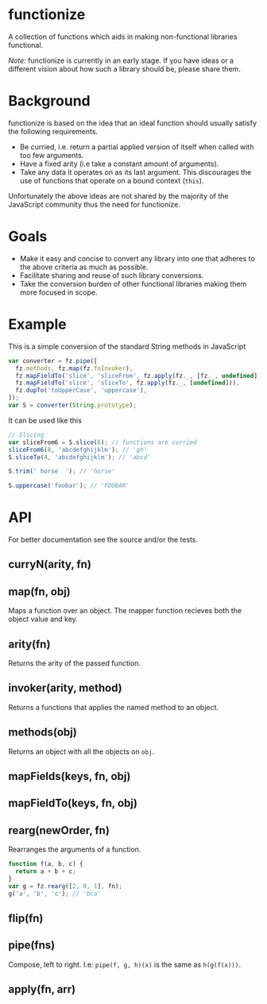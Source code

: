 # functionize
A collection of functions which aids in making non-functional libraries
functional.

_Note_: functionize is currently in an early stage. If you have ideas or a
different vision about how such a library should be, please share them.

# Background

functionize is based on the idea that an ideal function should
usually satisfy the following requirements.

* Be curried, i.e. return a partial applied version of itself when called with
  too few arguments.
* Have a fixed arity (i.e take a constant amount of arguments).
* Take any data it operates on as its last argument. This discourages the use
  of functions that operate on a bound context (`this`).

Unfortunately the above ideas are not shared by the majority of the JavaScript
community thus the need for functionize.

# Goals

* Make it easy and concise to convert any library into one that adheres to the above
  criteria as much as possible.
* Facilitate sharing and reuse of such library conversions.
* Take the conversion burden of other functional libraries making them more
  focused in scope.

# Example

This is a simple conversion of the standard String methods in JavaScript

```javascript
var converter = fz.pipe([
  fz.methods, fz.map(fz.fnInvoker),
  fz.mapFieldTo('slice', 'sliceFrom', fz.apply(fz._, [fz._, undefined])),
  fz.mapFieldTo('slice', 'sliceTo', fz.apply(fz._, [undefined])),
  fz.dupTo('toUpperCase', 'uppercase'),
]);
var S = converter(String.prototype);
```

It can be used like this

```javascript
// Slicing
var sliceFrom6 = S.slice(6); // functions are curried
sliceFrom6(8, 'abcdefghijklm'); // 'gh'
S.sliceTo(4, 'abcdefghijklm'); // 'abcd'

S.trim(' horse  '); // 'horse'

S.uppercase('foobar'); // 'FOOBAR'
```

# API

For better documentation see the source and/or the tests.

## curryN(arity, fn)

## map(fn, obj)

Maps a function over an object. The mapper function recieves both the
object value and key.

## arity(fn)

Returns the arity of the passed function.

## invoker(arity, method)

Returns a functions that applies the named method to an object.

## methods(obj)

Returns an object with all the objects on `obj`.

## mapFields(keys, fn, obj)

## mapFieldTo(keys, fn, obj)

## rearg(newOrder, fn)

Rearranges the arguments of a function.

```javascript
function f(a, b, c) {
  return a + b + c;
}
var g = fz.rearg([2, 0, 1], fn);
g('a', 'b', 'c'); // 'bca'
```

## flip(fn)

## pipe(fns)

Compose, left to right. I.e: `pipe(f, g, h)(x)` is the same as
`h(g(f(x)))`.

## apply(fn, arr)


